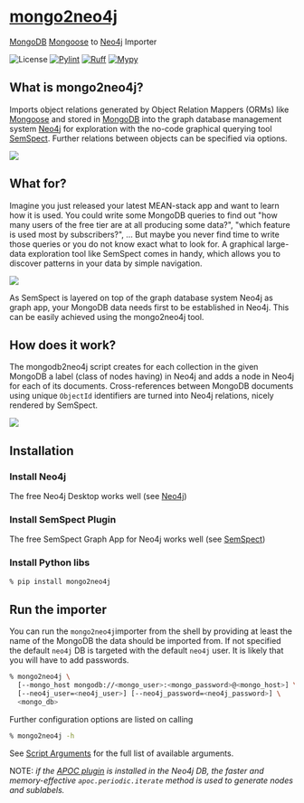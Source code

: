 # [mongo2neo4j](https://makomo.github.io/mongo2neo4j/)

[MongoDB](https://www.mongodb.com/) [Mongoose](https://mongoosejs.com/) to [Neo4j](https://neo4j.com/) Importer

![License](https://img.shields.io/github/license/MAKOMO/mongo2neo4j.svg)
[![Pylint](https://github.com/MAKOMO/mongo2neo4j/actions/workflows/pylint.yaml/badge.svg)](https://github.com/MAKOMO/mongo2neo4j/actions/workflows/pylint.yaml)
[![Ruff](https://github.com/MAKOMO/mongo2neo4j/actions/workflows/ruff.yaml/badge.svg)](https://github.com/MAKOMO/mongo2neo4j/actions/workflows/ruff.yaml)
[![Mypy](https://github.com/MAKOMO/mongo2neo4j/actions/workflows/mypy.yml/badge.svg)](https://github.com/MAKOMO/mongo2neo4j/actions/workflows/mypy.yml)


## What is mongo2neo4j?

Imports object relations generated by Object Relation Mappers (ORMs) like [Mongoose](https://mongoosejs.com/) and stored in [MongoDB](https://www.mongodb.com/) into the graph database management system [Neo4j](https://neo4j.com/) for exploration with the no-code graphical querying tool [SemSpect](https://www.semspect.de/). Further relations between objects can be specified via options.

![](https://github.com/artisan-roaster-scope/artisan/blob/master/images/motivation.jpg?raw=true)

## What for?

Imagine you just released your latest MEAN-stack app and want to learn how it is used. You could write some MongoDB queries to find out "how many users of the free tier are at all producing some data?", "which feature is used most by subscribers?", ... But maybe you never find time to write those queries or you do not know exact what to look for. A graphical large-data exploration tool like SemSpect comes in handy, which allows you to discover patterns in your data by simple navigation.

![](https://github.com/artisan-roaster-scope/artisan/blob/master/images/semspect.jpg?raw=true)

As SemSpect is layered on top of the graph database system Neo4j as graph app, your MongoDB data needs first to be established in Neo4j. This can be easily achieved using the mongo2neo4j tool.


## How does it work?

The mongodb2neo4j script creates for each collection in the given MongoDB a label (class of nodes having) in Neo4j and adds a node in Neo4j for each of its documents. Cross-references between MongoDB documents using unique `ObjectId` identifiers are turned into Neo4j relations, nicely rendered by SemSpect.

![](https://github.com/artisan-roaster-scope/artisan/blob/master/images/mongodb.jpg?raw=true)


## Installation

### Install Neo4j

The free Neo4j Desktop works well (see [Neo4j](https://neo4j.com/))

### Install SemSpect Plugin

The free SemSpect Graph App for Neo4j works well (see [SemSpect](https://www.semspect.de/))

### Install Python libs

```sh
% pip install mongo2neo4j
```

## Run the importer

You can run the `mongo2neo4j`importer from the shell by providing at least the name of the MongoDB the data should be imported from. If not specified the default `neo4j` DB is targeted with the default `neo4j` user. It is likely that you will have to add passwords.

```sh
% mongo2neo4j \
  [--mongo_host mongodb://<mongo_user>:<mongo_password>@<mongo_host>] \
  [--neo4j_user=<neo4j_user>] [--neo4j_password=<neo4j_password>] \
  <mongo_db>
```

Further configuration options are listed on calling

```sh
% mongo2neo4j -h
```

See [Script Arguments](https://github.com/MAKOMO/mongo2neo4j/wiki/Script-Arguments) for the full list of available arguments.


NOTE: *if the [APOC plugin](https://neo4j.com/docs/apoc/) is installed in the Neo4j DB, the faster and memory-effective `apoc.periodic.iterate` method is used to generate nodes and sublabels.*
